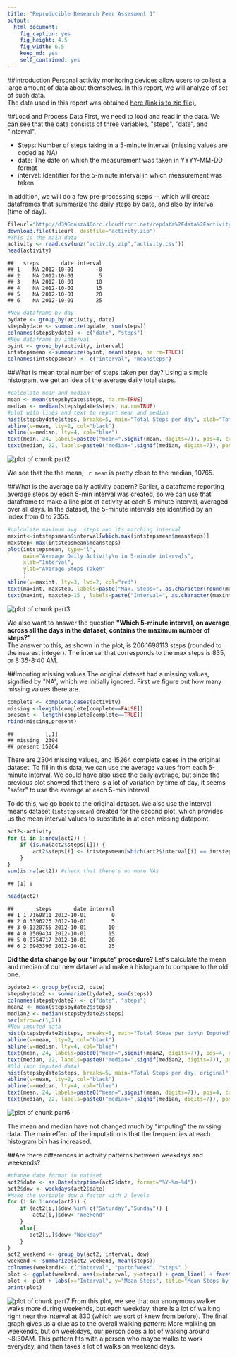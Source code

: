 ```yaml
---
title: "Reproducible Research Peer Assesment 1"
output:
  html_document:
    fig_caption: yes
    fig_height: 4.5
    fig_width: 6.5
    keep_md: yes
    self_contained: yes    
---
```


##Introduction
Personal activity monitoring devices allow users to collect a large amount of data about themselves. In this report, we will analyze of set of such data.  
The data used in this report was obtained <a href="https://d396qusza40orc.cloudfront.net/repdata%2Fdata%2Factivity.zip">here (link is to zip file).</a>  





##Load and Process Data 
First, we need to load and read in the data. We can see that the data consists of three variables, "steps", "date", and "interval".  

* Steps: Number of steps taking in a 5-minute interval (missing values are coded as NA)  
* date: The date on which the measurement was taken in YYYY-MM-DD format  
* interval: Identifier for the 5-minute interval in which measurement was taken  

In addition, we will do a few pre-processing steps -- which will create dataframes that summarize the daily steps by date, and also by interval (time of day).


```r
fileurl="http://d396qusza40orc.cloudfront.net/repdata%2Fdata%2Factivity.zip"
download.file(fileurl, destfile="activity.zip")
#This is the main data
activity <- read.csv(unz("activity.zip","activity.csv"))
head(activity) 
```

```
##   steps       date interval
## 1    NA 2012-10-01        0
## 2    NA 2012-10-01        5
## 3    NA 2012-10-01       10
## 4    NA 2012-10-01       15
## 5    NA 2012-10-01       20
## 6    NA 2012-10-01       25
```

```r
#New dataframe by day 
bydate <- group_by(activity, date) 
stepsbydate <- summarize(bydate, sum(steps))
colnames(stepsbydate) <- c("date", "steps")
#New dataframe by interval
byint <- group_by(activity, interval) 
intstepsmean <-summarize(byint, mean(steps, na.rm=TRUE))
colnames(intstepsmean) <- c("interval", "meansteps")
```

##What is mean total number of steps taken per day? 
Using a simple histogram, we get an idea of the average daily total steps. 


```r
#calculate mean and median
mean <- mean(stepsbydate$steps, na.rm=TRUE)
median <- median(stepsbydate$steps, na.rm=TRUE)
#plot with lines and text to report mean and median
hist(stepsbydate$steps, breaks=5, main="Total Steps per day", xlab="Total Daily Steps", col="red")
abline(v=mean, lty=2, col="black")
abline(v=median, lty=4, col="blue")
text(mean, 24, labels=paste0("mean=",signif(mean, digits=7)), pos=4, col="black")
text(median, 22, labels=paste0("median=",signif(median, digits=7)), pos=4, col="blue")
```

![plot of chunk part2](figure/part2-1.png) 

We see that the the mean, ` r mean` is pretty close to the median, 10765. 

##What is the average daily activity pattern?
Earlier, a dataframe reporting average steps by each 5-min interval was created, so we can use that dataframe to make a line plot of activity at each 5-minute interval, averaged over all days. In the dataset, the 5-minute intervals are identified by an index from 0 to 2355.  


```r
#calculate maximum avg. steps and its matching interval
maxint<-intstepsmean$interval[which.max(intstepsmean$meansteps)]
maxstep<-max(intstepsmean$meansteps)
plot(intstepsmean, type="l", 
     main="Average Daily Activity\n in 5-minute intervals",
     xlab="Interval",
     ylab="Average Steps Taken"
     )
abline(v=maxint, lty=3, lwd=2, col="red")
text(maxint, maxstep, labels=paste("Max. Steps=", as.character(round(maxstep))), col="red", pos=4)
text(maxint, maxstep-15 , labels=paste("Interval=", as.character(maxint)), col="red", pos=4)
```

![plot of chunk part3](figure/part3-1.png) 

We also want to answer the question **"Which 5-minute interval, on average across all the days in the dataset, contains the maximum number of steps?"**  
The answer to this, as shown in the plot, is 206.1698113 steps (rounded to the nearest integer). The interval that corresponds to the max steps is 835, or 8:35-8:40 AM. 

##Imputing missing values
The original dataset had a missing values, signified by "NA", which we initially ignored. First we figure out how many missing values there are.

```r
complete <- complete.cases(activity)
missing <-length(complete[complete==FALSE])
present <- length(complete[complete==TRUE])
rbind(missing,present)
```

```
##          [,1]
## missing  2304
## present 15264
```

There are 2304 missing values, and 15264 complete cases in the original dataset. To fill in this data, we can use the average values from each 5-minute interval. We could have also used the daily average, but since the previous plot showed that there is a lot of variation by time of day, it seems "safer" to use the average at each 5-min interval.

To do this, we go back to the original dataset. We also use the interval means dataset (`intstepsmean`) created for the second plot, which provides us the mean interval values to substitute in at each missing datapoint.


```r
act2<-activity
for (i in 1:nrow(act2)) {
    if (is.na(act2$steps[i])) {
        act2$steps[i] <- intstepsmean[which(act2$interval[i] == intstepsmean$interval), ]$meansteps
    }
}
sum(is.na(act2)) #check that there's no more NAs
```

```
## [1] 0
```

```r
head(act2)
```

```
##       steps       date interval
## 1 1.7169811 2012-10-01        0
## 2 0.3396226 2012-10-01        5
## 3 0.1320755 2012-10-01       10
## 4 0.1509434 2012-10-01       15
## 5 0.0754717 2012-10-01       20
## 6 2.0943396 2012-10-01       25
```

**Did the data change by our "impute" procedure?**
Let's calculate the mean and median of our new dataset and make a histogram to compare to the old one. 


```r
bydate2 <- group_by(act2, date) 
stepsbydate2 <- summarize(bydate2, sum(steps))
colnames(stepsbydate2) <- c("date", "steps")
mean2 <- mean(stepsbydate2$steps)
median2 <- median(stepsbydate2$steps)
par(mfrow=c(1,2))
#New imputed data
hist(stepsbydate2$steps, breaks=5, main="Total Steps per day\n Imputed", xlab="Total Daily Steps", col="red")
abline(v=mean, lty=2, col="black")
abline(v=median, lty=4, col="blue")
text(mean, 24, labels=paste0("mean=",signif(mean2, digits=7)), pos=4, col="black")
text(median, 22, labels=paste0("median=",signif(median2, digits=7)), pos=4, col="blue")
#Old (non imputed data)
hist(stepsbydate$steps, breaks=5, main="Total Steps per day, original", xlab="Total Daily Steps", col="red")
abline(v=mean, lty=2, col="black")
abline(v=median, lty=4, col="blue")
text(mean, 24, labels=paste0("mean=",signif(mean, digits=7)), pos=4, col="black")
text(median, 22, labels=paste0("median=",signif(median, digits=7)), pos=4, col="blue")
```

![plot of chunk part6](figure/part6-1.png) 

The mean and median have not changed much by "imputing" the missing data. The main effect of the imputation is that the frequencies at each histogram bin has increased. 

##Are there differences in activity patterns between weekdays and weekends?


```r
#change date format in dataset
act2$date <- as.Date(strptime(act2$date, format="%Y-%m-%d"))
act2$dow <- weekdays(act2$date)
#Make the variable dow a factor with 2 levels
for (i in 1:nrow(act2)) {                                       
    if (act2[i,]$dow %in% c("Saturday","Sunday")) {             
        act2[i,]$dow<-"Weekend"                               
    }
    else{
       act2[i,]$dow<-"Weekday"                                
    }
}
act2_weekend <- group_by(act2, interval, dow)
weekend <- summarize(act2_weekend, mean(steps))
colnames(weekend)<- c("interval", "partofweek", "steps" )
plot <- ggplot(weekend, aes(x=interval, y=steps)) + geom_line() + facet_grid(.~partofweek, scales="free", space="free")
plot <- plot + labs(x="Interval", y="Mean Steps", title="Mean Steps by 5-min Interval\n Weekend vs. Weekdays") 
print(plot)
```

![plot of chunk part7](figure/part7-1.png) 
From this plot, we see that our anonymous walker walks more during weekends, but each weekday, there is a lot of walking right near the interval at 830 (which we sort of knew from before). The final graph gives us a clue as to the overall walking pattern: More walking on weekends, but on weekdays, our person does a lot of walking around ~8:30AM. This pattern fits with a person who maybe walks to work everyday, and then takes a lot of walks on weekend days. 




